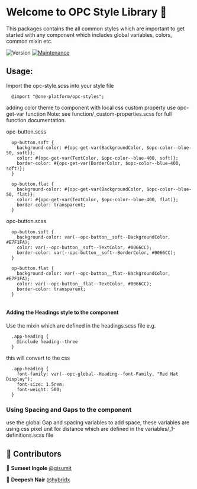 # Welcome to OPC Style Library 👋

This packages contains the all common styles which are important to get
started with any component which includes global variables, colors, common mixin etc.

![Version](https://img.shields.io/badge/version-0.0.1-blue.svg?cacheSeconds=2592000)
[![Maintenance](https://img.shields.io/badge/Maintained%3F-yes-green.svg)](https://github.com/1-Platform/op-components/graphs/commit-activity)


## Usage:

Import the opc-style.scss into your style file 

```
  @import "@one-platform/opc-styles";

```

adding color theme to component with local css custom property use opc-get-var function
Note: see function/_custom-properties.scss for full function documentation.

opc-button.scss
```
  op-button.soft {
    background-color: #{opc-get-var(BackgroundColor, $opc-color--blue-50, soft)};
    color: #{opc-get-var(TextColor, $opc-color--blue-400, soft)};
    border-color: #{opc-get-var(BorderColor, $opc-color--blue-400, soft)};
  }

  op-button.flat {
    background-color: #{opc-get-var(BackgroundColor, $opc-color--blue-50, flat)};
    color: #{opc-get-var(TextColor, $opc-color--blue-400, flat)};
    border-color: transparent;
  }

```

opc-button.scss
```
  op-button.soft {
    background-color: var(--opc-button__soft--BackgroundColor, #E7F1FA);
    color: var(--opc-button__soft--TextColor, #0066CC);
    border-color: var(--opc-button__soft--BorderColor, #0066CC); 
  }

  op-button.flat {
    background-color: var(--opc-button__flat--BackgroundColor, #E7F1FA);
    color: var(--opc-button__flat--TextColor, #0066CC);
    border-color: transparent; 
  }
  
```

#### Adding the Headings style to the component
Use the mixin which are defined in the headings.scss file e.g.

```
  .app-heading {
    @include heading--three
  }
```
this will convert to the css

```
  .app-heading {
    font-family: var(--opc-global--Heading--font-Family, "Red Hat Display");
    font-size: 1.5rem;
    font-weight: 500;
  }
```

### Using Spacing and Gaps to the component
use the global Gap and spacing variables to add space,
these variables are using css pixel unit for distance which are defined in the 
variables/_1-definitions.scss file


## 🤝 Contributors

👤 **Sumeet Ingole** [@gisumit](https://github.com/gisumit)

👤 **Deepesh Nair** [@hybridx](https://github.com/hybridx)
